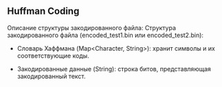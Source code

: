 ## Huffman Coding
Описание структуры закодированного файла:
Структура закодированного файла (encoded_test1.bin или encoded_test2.bin):

* Словарь Хаффмана (Map<Character, String>): хранит символы и их соответствующие коды.

* Закодированные данные (String): строка битов, представляющая закодированный текст.